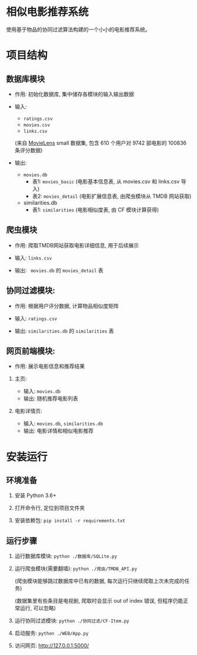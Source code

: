 # 相似电影推荐系统

使用基于物品的协同过滤算法构建的一个小小的电影推荐系统。


# 项目结构


## 数据库模块

- 作用: 初始化数据库, 集中储存各模块的输入输出数据

- 输入: 
    - ```ratings.csv```
    - ```movies.csv```
    - ```links.csv```

    (来自 [MovieLens](https://grouplens.org/datasets/movielens/) small 数据集, 包含 610 个用户对 9742 部电影的 100836 条评分数据)

- 输出:
    - ```movies.db```
        - 表1: ```movies_basic```  (电影基本信息表, 从 movies.csv 和 links.csv 导入)
        - 表2: ```movies_detail``` (电影扩展信息表, 由爬虫模块从 TMDB 网站获取)
    - similarities.db
        - 表1: ```similarities```  (电影相似度表, 由 CF 模块计算获得)


## 爬虫模块

- 作用: 爬取TMDB网站获取电影详细信息, 用于后续展示
    
- 输入: ```links.csv```
- 输出: ``` movies.db``` 的 ```movies_detail``` 表


## 协同过滤模块: 

- 作用: 根据用户评分数据, 计算物品相似度矩阵

- 输入: ```ratings.csv```

- 输出: ```similarities.db``` 的 ```similarities``` 表


## 网页前端模块: 

- 作用: 展示电影信息和推荐结果

1. 主页: 
    - 输入: ```movies.db```
    - 输出: 随机推荐电影列表

2. 电影详情页: 
    - 输入: ```movies.db```, ```similarities.db```
    - 输出: 电影详情和相似电影推荐


# 安装运行

## 环境准备

1. 安装 Python 3.6+

2. 打开命令行, 定位到项目文件夹

3. 安装依赖包: ```pip install -r requirements.txt```

## 运行步骤

1. 运行数据库模块: ```python ./数据库/SQLite.py ```

2. 运行爬虫模块(需要翻墙): ```python ./爬虫/TMDB_API.py ```

    (爬虫模块能够跳过数据库中已有的数据, 每次运行只继续爬取上次未完成的任务)

    (数据集里有些条目是电视剧, 爬取时会显示 out of index 错误, 但程序仍能正常运行, 可以忽略)

3. 运行协同过滤模块: ```python ./协同过滤/CF-Item.py ```

4. 启动服务: ```python ./WEB/App.py ```

5. 访问网页: http://127.0.0.1:5000/
